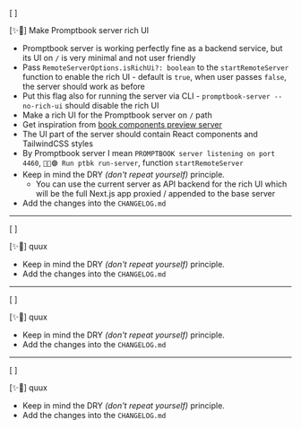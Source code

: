 [ ]

[✨👚] Make Promptbook server rich UI

-   Promptbook server is working perfectly fine as a backend service, but its UI on `/` is very minimal and not user friendly
-   Pass `RemoteServerOptions.isRichUi?: boolean` to the `startRemoteServer` function to enable the rich UI - default is `true`, when user passes `false`, the server should work as before
-   Put this flag also for running the server via CLI - `promptbook-server --no-rich-ui` should disable the rich UI
-   Make a rich UI for the Promptbook server on `/` path
-   Get inspiration from [book components preview server](/scripts/book-components/)
-   The UI part of the server should contain React components and TailwindCSS styles
-   By Promptbook server I mean `PROMPTBOOK server listening on port 4460`, `👨‍💻🟣 Run ptbk run-server`, function `startRemoteServer`
-   Keep in mind the DRY _(don't repeat yourself)_ principle.
    -   You can use the current server as API backend for the rich UI which will be the full Next.js app proxied / appended to the base server
-   Add the changes into the `CHANGELOG.md`

---

[ ]

[✨👚] quux

-   Keep in mind the DRY _(don't repeat yourself)_ principle.
-   Add the changes into the `CHANGELOG.md`

---

[ ]

[✨👚] quux

-   Keep in mind the DRY _(don't repeat yourself)_ principle.
-   Add the changes into the `CHANGELOG.md`

---

[ ]

[✨👚] quux

-   Keep in mind the DRY _(don't repeat yourself)_ principle.
-   Add the changes into the `CHANGELOG.md`
